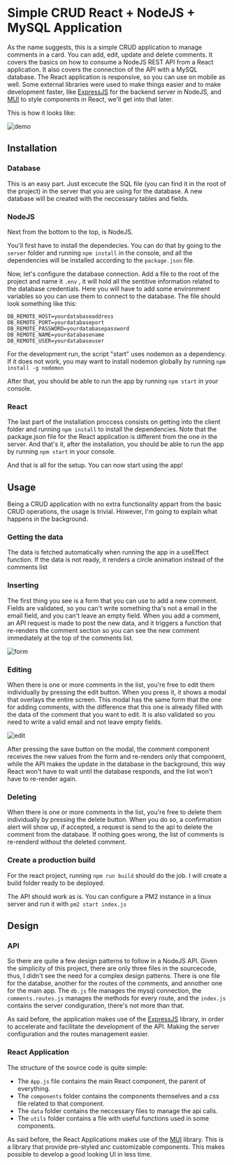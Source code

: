 <h1>Simple CRUD React + NodeJS + MySQL Application</h1>
<p>As the name suggests, this is a simple CRUD application to manage comments in a card. You can add, edit, update and delete comments. It covers the basics on how to consume a NodeJS REST API from a React application. It also covers the connection of the API with a MySQL database. The React application is responsive, so you can use on mobile as well. Some external libraries were used to make things easier and to make development faster, like <a href="https://expressjs.com/">ExpressJS<a> for the backend server in NodeJS, and <a href="https://mui.com/">MUI<a> to style components in React, we'll get into that later.<p> 
<p>This is how it looks like:</p>
    
 ![demo](https://user-images.githubusercontent.com/53983892/192406300-266d1892-18c1-40da-926f-3ed0543219cf.png)

<h2>Installation</h2>
<h3>Database</h3>
<p>This is an easy part. Just excecute the SQL file (you can find it in the root of the project) in the server that you are using for the database. A new database will be created with the neccessary tables and fields.</p>

<h3>NodeJS</h3>
<p>Next from the bottom to the top, is NodeJS.</p>
<p>You'll first have to install the dependecies. You can do that by going to the <code>server</code> folder and running <code>npm install</code> in the console, and all the dependencies will be installed according to the <code>package.json</code>  file.</p>
<p>Now, let's configure the database connection. Add a file to the root of the project and name it <code>.env</code> , it will hold all the sentitive information related to the database credentials. Here you will have to add some environment variables so you can use them to connect to the database. The file should look something like this:</p>

    DB_REMOTE_HOST=yourdatabaseaddress
    DB_REMOTE_PORT=yourdatabaseport
    DB_REMOTE_PASSWORD=yourdatabasepassword
    DB_REMOTE_NAME=yourdatabasename
    DB_REMOTE_USER=yourdatabaseuser

 <p>For the development run, the script "start" uses nodemon as a dependency. If it does not work, you may want to install nodemon globally by running <code>npm install -g nodemon</code></p>
<p>After that, you should be able to run the app by running <code>npm start</code> in your console.</p>

<h3>React</h3>
<p>The last part of the installation proccess consists on getting into the client folder and running <code>npm install</code> to install the dependencies. Note that the package.json file for the React application is different from the one in the server. And that's it, after the installation, you should be able to run the app by running <code>npm start</code> in your console.</p>
    
<p>And that is all for the setup. You can now start using the app!</p>

<h2>Usage</h2>
<p>Being a CRUD application with no extra functionality appart from the basic CRUD operations, the usage is trivial. However, I'm going to explain what happens in the background.</p>
    
<h3>Getting the data</h3>
<p>The data is fetched automatically when running the app in a useEffect function. If the data is not ready, it renders a circle animation instead of the comments list</p>

<h3>Inserting</h3>
<p>The first thing you see is a form that you can use to add a new comment. Fields are validated, so you can't write something tha's not a email in the email field, and you can't leave an empty field. When you add a comment, an API request is made to post the new data, and it triggers a function that re-renders the comment section so you can see the new comment immediately at the top of the comments list.</p> 

![form](https://user-images.githubusercontent.com/53983892/192405228-c4b0953b-9ac1-4027-b89b-aa11b71b5ff3.png)


<h3>Editing</h3>
<p>When there is one or more comments in the list, you're free to edit them individually by pressing the edit button. When you press it, it shows a modal that overlays the entire screen. This modal has the same form that the one for adding comments, with the difference that this one is already filled with the data of the comment that you want to edit. It is also validated so you need to write a valid email and not leave empty fields.</p>
    
![edit](https://user-images.githubusercontent.com/53983892/192405980-e37f97bd-e870-43b6-a54f-8b2be48bc74b.png)
    
<p>After pressing the save button on the modal, the comment component receives the new values from the form and re-renders only that component, while the API makes the update in the database in the background, this way React won't have to wait until the database responds, and the list won't have to re-render again.</p>
    
<h3>Deleting</h3>
<p>When there is one or more comments in the list, you're free to delete them individually by pressing the delete button. When you do so, a confirmation alert will show up, if accepted, a request is send to the api to delete the comment from the database. If nothing goes wrong, the list of comments is re-renderd without the deleted comment.</p>
    
<h3>Create a production build</h3>
<p>For the react project, running <code>npm run build</code> should do the job. I will create a build folder ready to be deployed.</p>
<p>The API should work as is. You can configure a PM2 instance in a linux server and run it with <code>pm2 start index.js</code></p>

<h2>Design</h2>
<h3>API</h3>
<p>So there are quite a few design patterns to follow in a NodeJS API. Given the simplicity of this project, there are only three files in the sourcecode, thus, I didn't see the need for a complex design patterns. There is one file for the databse, another for the routes of the comments, and annother one for the main app. The <code>db.js</code> file manages the mysql connection, the <code>comments.routes.js</code> manages the methods for every route, and the <code>index.js</code> contains the server condiguration, there's not more than that.</p>

<p>As said before, the application makes use of the <a href="https://expressjs.com/">ExpressJS<a> library, in order to accelerate and facilitate the development of the API. Making the server configuration and the routes management easier.</p>
    
<h3>React Application</h3>
<p>The structure of the source code is quite simple:</p>
<ul>
    <li>The <code>App.js</code> file contains the main React component, the parent of everything.</li>
    <li>The <code>components</code> folder contains the components themselves and a css file related to that component.</li>
    <li>The <code>data</code> folder contains the neccessary files to manage the api calls.</li>
    <li>The <code>utils</code> folder contains a file with useful functions used in some components.</li>
</ul>
    
<p>As said before, the React Applications makes use of the <a href="https://mui.com/">MUI<a> library. This is a library that provide pre-styled anc customizable components. This makes possible to develop a good looking UI in less time.</p>
